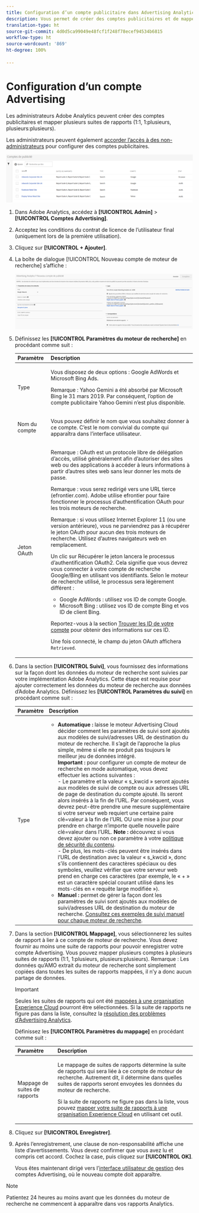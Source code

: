 ```yaml
---
title: Configuration d’un compte publicitaire dans Advertising Analytics
description: Vous permet de créer des comptes publicitaires et de mapper plusieurs comptes à plusieurs suites de rapports.
translation-type: ht
source-git-commit: 4d0d5ca99049e48fcf1f248f78ecef94534b6815
workflow-type: ht
source-wordcount: '869'
ht-degree: 100%

---
```



# Configuration d’un compte Advertising

Les administrateurs Adobe Analytics peuvent créer des comptes publicitaires et mapper plusieurs suites de rapports (1:1, 1:plusieurs, plusieurs:plusieurs).

Les administrateurs peuvent également [accorder l’accès à des non-administrateurs](/help/integrate/c-advertising-analytics/overview.md#section_FCC58EB635954A32990D4E67B52B4369) pour configurer des comptes publicitaires.

![](assets/aa_accounts.png)

1. Dans Adobe Analytics, accédez à **[!UICONTROL Admin]** > **[!UICONTROL Comptes Advertising]**.
1. Acceptez les conditions du contrat de licence de l’utilisateur final (uniquement lors de la première utilisation).
1. Cliquez sur **[!UICONTROL + Ajouter]**.
1. La boîte de dialogue [!UICONTROL Nouveau compte de moteur de recherche] s’affiche :

   ![](assets/aa_new_se_account.png)

1. Définissez les **[!UICONTROL Paramètres du moteur de recherche]** en procédant comme suit :

   <table id="table_B3BE66B7D4C54766B8FFD2C6DCD657AF"> 
    <thead> 
      <tr> 
      <th colname="col1" class="entry"> Paramètre </th> 
      <th colname="col2" class="entry"> Description </th> 
      </tr>
    </thead>
    <tbody> 
      <tr> 
      <td colname="col1"> <p>Type </p> </td> 
      <td colname="col2"> <p>Vous disposez de deux options : Google AdWords et Microsoft Bing Ads. </p> <p>Remarque : Yahoo Gemini a été absorbé par Microsoft Bing le 31 mars 2019. Par conséquent, l’option de compte publicitaire Yahoo Gemini n’est plus disponible.  </p> </td> 
      </tr> 
      <tr> 
      <td colname="col1"> <p>Nom du compte </p> </td> 
      <td colname="col2"> <p>Vous pouvez définir le nom que vous souhaitez donner à ce compte. C’est le nom convivial du compte qui apparaîtra dans l’interface utilisateur. </p> </td> 
      </tr> 
      <tr> 
      <td colname="col1"> <p>Jeton OAuth </p> </td> 
      <td colname="col2"> <p>Remarque : OAuth est un protocole libre de délégation d’accès, utilisé généralement afin d’autoriser des sites web ou des applications à accéder à leurs informations à partir d’autres sites web sans leur donner les mots de passe. </p> <p>Remarque : vous serez redirigé vers une URL tierce (efrontier.com). Adobe utilise efrontier pour faire fonctionner le processus d’authentification OAuth pour les trois moteurs de recherche. </p> <p>Remarque : si vous utilisez Internet Explorer 11 (ou une version antérieure), vous ne parviendrez pas à récupérer le jeton OAuth pour aucun des trois moteurs de recherche. Utilisez d’autres navigateurs web en remplacement. </p> <p>Un clic sur <span class="uicontrol">Récupérer le jeton</span> lancera le processus d’authentification OAuth2. Cela signifie que vous devrez vous connecter à votre compte de recherche Google/Bing en utilisant vos identifiants. Selon le moteur de recherche utilisé, le processus sera légèrement différent : </p>
      <ul id="ul_FC9B5612F6554495B04C357CB0AB72EB"> 
       <li id="li_CD54231BFF134F83B3B5B14B34A0E1D2">Google AdWords : utilisez vos ID de compte Google. </li> 
       <li id="li_89B9D54BAA914E5DB2959B193489582E">Microsoft Bing : utilisez vos ID de compte Bing et vos ID de client Bing. </li> 
       </ul> <p>Reportez-vous à la section <a href="/help/integrate/c-advertising-analytics/c-adanalytics-workflow/aa-locate-account-id.md"  > Trouver les ID de votre compte</a> pour obtenir des informations sur ces ID. </p> <p>Une fois connecté, le champ du jeton OAuth affichera <code>Retrieved</code>. </p> </td> 
      </tr> 
    </tbody> 
    </table>

1. Dans la section **[!UICONTROL Suivi]**, vous fournissez des informations sur la façon dont les données du moteur de recherche sont suivies par votre implémentation Adobe Analytics. Cette étape est requise pour ajouter correctement les données du moteur de recherche aux données d’Adobe Analytics.
Définissez les **[!UICONTROL Paramètres du suivi]** en procédant comme suit :

   | Paramètre | Description |
   |--- |--- |
   | Type | <ul><li>**Automatique :** laisse le moteur Advertising Cloud décider comment les paramètres de suivi sont ajoutés aux modèles de suivi/adresses URL de destination du moteur de recherche. Il s’agit de l’approche la plus simple, même si elle ne produit pas toujours le meilleur jeu de données intégré.<br>**Important :** pour configurer un compte de moteur de recherche en mode automatique, vous devez effectuer les actions suivantes :<br>- Le paramètre et la valeur « s_kwcid » seront ajoutés aux modèles de suivi de compte ou aux adresses URL de page de destination du compte ajouté. Ils seront alors insérés à la fin de l’URL. Par conséquent, vous devrez peut-être prendre une mesure supplémentaire si votre serveur web requiert une certaine paire clé=valeur à la fin de l’URL OU une mise à jour pour prendre en charge n’importe quelle nouvelle paire clé=valeur dans l’URL. **Note :** découvrez si vous devez ajouter ou non ce paramètre à votre [politique de sécurité du contenu](https://docs.adobe.com/content/help/fr-FR/id-service/using/reference/csp.html).<br>- De plus, les mots-clés peuvent être insérés dans l’URL de destination avec la valeur « s_kwcid », donc s’ils contiennent des caractères spéciaux ou des symboles, veuillez vérifier que votre serveur web prend en charge ces caractères (par exemple, le « + » est un caractère spécial courant utilisé dans les mots-clés en « requête large modifiée »).</li><li>**Manuel :** permet de gérer la façon dont les paramètres de suivi sont ajoutés aux modèles de suivi/adresses URL de destination du moteur de recherche. [Consultez ces exemples de suivi manuel pour chaque moteur de recherche](/help/integrate/c-advertising-analytics/c-adanalytics-workflow/aa-manual-vs-automatic-tracking.md).</li></ul> |

1. Dans la section **[!UICONTROL Mappage]**, vous sélectionnerez les suites de rapport à lier à ce compte de moteur de recherche. Vous devez fournir au moins une suite de rapports pour pouvoir enregistrer votre compte Advertising. Vous pouvez mapper plusieurs comptes à plusieurs suites de rapports (1:1, 1:plusieurs, plusieurs:plusieurs). Remarque : Les données qu’AMO extrait du moteur de recherche sont simplement copiées dans toutes les suites de rapports mappées, il n’y a donc aucun partage de données.

   >[!IMPORTANT]
   >
   >Seules les suites de rapports qui ont été [mappées à une organisation Experience Cloud](https://docs.adobe.com/content/help/fr-FR/core-services/interface/about-core-services/report-suite-mapping.html) pourront être sélectionnées. Si la suite de rapports ne figure pas dans la liste, consultez la [résolution des problèmes d’Advertising Analytics](/help/integrate/c-advertising-analytics/c-adanalytics-workflow/aa-troubleshooting.md).

   Définissez les **[!UICONTROL Paramètres du mappage]** en procédant comme suit :

   <table id="table_AF876DC40F97403882C0AA528BD204FF"> 
    <thead> 
      <tr> 
      <th colname="col1" class="entry"> Paramètre </th> 
      <th colname="col2" class="entry"> Description </th> 
      </tr>
    </thead>
    <tbody> 
      <tr> 
      <td colname="col1"> <p>Mappage de suites de rapports </p> </td> 
      <td colname="col2"> <p>Le mappage de suites de rapports détermine la suite de rapports qui sera liée à ce compte de moteur de recherche. Autrement dit, il détermine dans quelles suites de rapports seront envoyées les données du moteur de recherche. </p> <p>Si la suite de rapports ne figure pas dans la liste, vous pouvez <a href="https://docs.adobe.com/content/help/fr-FR/core-services/interface/about-core-services/report-suite-mapping.html"  >mapper votre suite de rapports à une organisation Experience Cloud</a> en utilisant cet outil. </p> </td> 
      </tr> 
    </tbody> 
    </table>

1. Cliquez sur **[!UICONTROL Enregistrer]**.
1. Après l’enregistrement, une clause de non-responsabilité affiche une liste d’avertissements. Vous devez confirmer que vous avez lu et compris cet accord. Cochez la case, puis cliquez sur **[!UICONTROL OK]**.

   Vous êtes maintenant dirigé vers l’[interface utilisateur de gestion](/help/integrate/c-advertising-analytics/c-adanalytics-workflow/aa-manage-ad-accounts.md) des comptes Advertising, où le nouveau compte doit apparaître.

>[!NOTE]
>
>Patientez 24 heures au moins avant que les données du moteur de recherche ne commencent à apparaître dans vos rapports Analytics.

